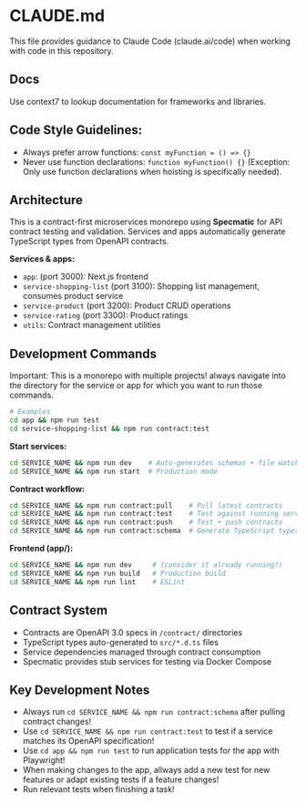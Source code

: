 # CLAUDE.md

This file provides guidance to Claude Code (claude.ai/code) when working with code in this repository.

## Docs

Use context7 to lookup documentation for frameworks and libraries.

## Code Style Guidelines:

- Always prefer arrow functions: `const myFunction = () => {}`
- Never use function declarations: `function myFunction() {}` (Exception: Only use function declarations when hoisting is specifically needed).

## Architecture

This is a contract-first microservices monorepo using **Specmatic** for API contract testing and validation. Services and apps automatically generate TypeScript types from OpenAPI contracts.

**Services & apps:**

- `app`: (port 3000): Next.js frontend
- `service-shopping-list` (port 3100): Shopping list management, consumes product service
- `service-product` (port 3200): Product CRUD operations
- `service-rating` (port 3300): Product ratings
- `utils`: Contract management utilities

## Development Commands

Important: This is a monorepo with multiple projects! always navigate into the directory for the service or app for which you want to run those commands.

```bash
# Examples
cd app && npm run test
cd service-shopping-list && npm run contract:test
```

**Start services:**

```bash
cd SERVICE_NAME && npm run dev    # Auto-generates schemas + file watching
cd SERVICE_NAME && npm run start  # Production mode
```

**Contract workflow:**

```bash
cd SERVICE_NAME && npm run contract:pull    # Pull latest contracts
cd SERVICE_NAME && npm run contract:test    # Test against running service
cd SERVICE_NAME && npm run contract:push    # Test + push contracts
cd SERVICE_NAME && npm run contract:schema  # Generate TypeScript types
```

**Frontend (app/):**

```bash
cd SERVICE_NAME && npm run dev     # (consider it already running!)
cd SERVICE_NAME && npm run build   # Production build
cd SERVICE_NAME && npm run lint    # ESLint
```

## Contract System

- Contracts are OpenAPI 3.0 specs in `/contract/` directories
- TypeScript types auto-generated to `src/*.d.ts` files
- Service dependencies managed through contract consumption
- Specmatic provides stub services for testing via Docker Compose

## Key Development Notes

- Always run `cd SERVICE_NAME && npm run contract:schema` after pulling contract changes!
- Use `cd SERVICE_NAME && npm run contract:test` to test if a service matches its OpenAPI specification!
- Use `cd app && npm run test` to run application tests for the app with Playwright!
- When making changes to the app, allways add a new test for new features or adapt existing tests if a feature changes!
- Run relevant tests when finishing a task!
